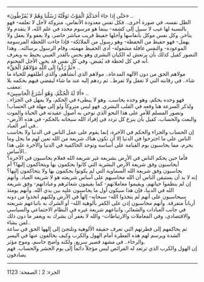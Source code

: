 ------------------------------------------------------------------------

«حَتَّى إِذا جاءَ أَحَدَكُمُ الْمَوْتُ تَوَفَّتْهُ رُسُلُنا وَهُمْ لا يُفَرِّطُونَ» ..  
الظل نفسه، في صورة أخرى.. فكل نفس معدودة الأنفاس، متروكة لأجل لا تعلمه-
فهو بالنسبة لها غيب لا سبيل إلى كشفه- بينما هو مرسوم محدد في علم الله،
لا يتقدم ولا يتأخر. وكل نفس موكل بأنفاسها وأجلها حفيظ قريب مباشر حاضر،
ولا يغفو ولا يغفل ولا يهمل- فهو حفيظ من الحفظة- وهو رسول من الملائكة-
فإذا جاءت اللحظة المرسومة الموعودة- والنفس غافلة مشغولة- أدى الحفيظ
مهمته، وقام الرسول برسالته.. وهذا التصور كفيل كذلك بأن يرتعش له الكيان
البشري وهو يحس بالقدر الغيبي يحيط به ويعرف أنه في كل لحظة قد يُقبض، وفي
كل نفس قد يحين الأجل المحتوم.  
«ثُمَّ رُدُّوا إِلَى اللَّهِ مَوْلاهُمُ الْحَقِّ» ..  
مولاهم الحق من دون الآلهة المدعاة.. مولاهم الذي أنشأهم، والذي أطلقهم
للحياة ما شاء.. في رقابته التي لا تغفل ولا تفرط.. ثم ردهم إليه عند ما
شاء ليقضي فيهم بحكمه بلا معقب:  
«أَلا لَهُ الْحُكْمُ، وَهُوَ أَسْرَعُ الْحاسِبِينَ» ..  
فهو وحده يحكم، وهو وحده يحاسب. وهو لا يبطىء في الحكم، ولا يمهل في
الجزاء.. ولذكر السرعة هنا وقعه في القلب البشري. فهو ليس متروكاً ولو إلى
مهلة في الحساب! وتصور المسلم للأمر على هذا النحو الذي توحي به أصول
عقيدته في الحياة والموت والبعث والحساب، كفيل بأن ينزع كل تردد في إفراد
الله سبحانه بالحكم- في هذه الأرض- في أمر العباد..  
إن الحساب والجزاء والحكم في الآخرة، إنما يقوم على عمل الناس في الدنيا
ولا يحاسب الناس على ما اجترحوا في الدنيا إلا أن تكون هناك شريعة من الله
تعين لهم ما يحل وما يحرم، مما يحاسبون يوم القيامة على أساسه وتوحد
الحاكمية في الدنيا والآخرة على هذا الأساس..  
فأما حين يحكم الناس في الأرض بشريعة غير شريعة الله فعلام يحاسبون في
الآخرة؟ أيحاسبون وفق شريعة الأرض البشرية التي كانوا يحكمون بها ويتحاكمون
إليها؟ أم يحاسبون وفق شريعة الله السماوية التي لم يكونوا يحكمون بها ولا
يتحاكمون إليها؟  
إنه لا بد أن يستيقن الناس أن الله محاسبهم على أساس شريعته هو لا شريعة
العباد. وأنهم إن لم ينظموا حياتهم، ويقيموا معاملاتهم- كما يقيمون شعائرهم
وعباداتهم- وفق شريعة الله في الدنيا، فإن هذا سيكون أول ما يحاسبون عليه
بين يدي الله. وأنهم يومئذ سيحاسبون على أنهم لم يتخذوا الله- سبحانه- إلهاً
في الأرض ولكنهم اتخذوا من دونه أرباباً متفرقة. وأنهم محاسبون إذن على
الكفر بألوهية الله- أو الشرك به باتباعهم شريعته في جانب العبادات
والشعائر، واتباعهم شريعة غيره في النظام الاجتماعي والسياسي والاقتصادي،
وفي المعاملات والارتباطات- والله لا يغفر أن يشرك به ويغفر ما دون ذلك لمن
يشاء..  
ثم يحاكمهم إلى فطرتهم التي تعرف حقيقة الألوهية وتلتجئ إلى إلهها الحق في
ساعة الشدة ويرسم لهم هذه الفطرة أمام الهول والكرب وكيف يخالفون عنها في
اليسر والرخاء.. في مشهد قصير سريع، ولكنه واضح حاسم، وموح مؤثر.  
إن الهول والكرب الذي ترتعد له الفرائص ليس مؤجلاً دائماً إلى يوم الحشر
والحساب. فهم يصادفون

------------------------------------------------------------------------

الجزء: 2 ¦ الصفحة: 1123
